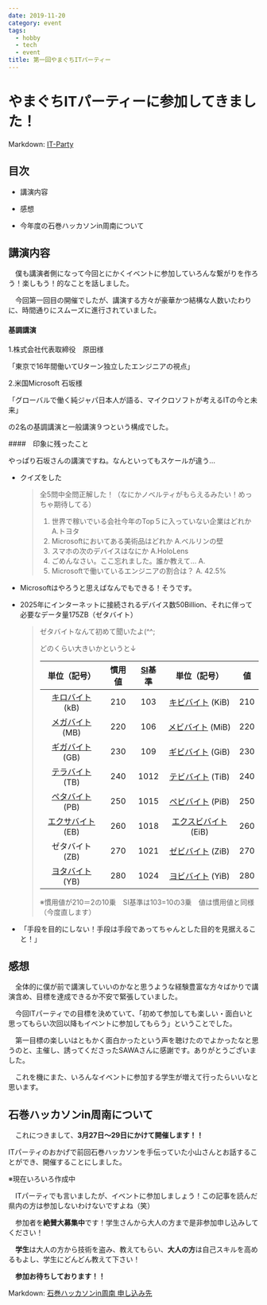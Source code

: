 ```yaml
---
date: 2019-11-20
category: event
tags:
  - hobby
  - tech
  - event
title: 第一回やまぐちITパーティー
---
```

# やまぐちITパーティーに参加してきました！
Markdown: [IT-Party](https://connpass.com/event/154574/)


## 目次

* 講演内容

* 感想

* 今年度の石巻ハッカソンin周南について

  

## 講演内容

　僕も講演者側になって今回とにかくイベントに参加していろんな繋がりを作ろう！楽しもう！的なことを話しました。

　今回第一回目の開催でしたが、講演する方々が豪華かつ結構な人数いたわりに、時間通りにスムーズに進行されていました。





#### 基調講演

1.株式会社代表取締役　原田様  

「東京で16年間働いてUターン独立したエンジニアの視点」

2.米国Microsoft 石坂様

「グローバルで働く純ジャパ日本人が語る、マイクロソフトが考えるITの今と未来」

の2名の基調講演と一般講演９つという構成でした。



####　印象に残ったこと

やっぱり石坂さんの講演ですね。なんといってもスケールが違う…

* クイズをした

  > 全5問中全問正解した！（なにかノベルティがもらえるみたい！めっちゃ期待してる）
  >
  > 1. 世界で稼いでいる会社今年のTop５に入っていない企業はどれか   A.トヨタ
  > 2. Microsoftにおいてある美術品はどれか                  A.ベルリンの壁
  > 3. スマホの次のデバイスはなにか                               A.HoloLens
  > 4. ごめんなさい。ここ忘れました。誰か教えて...     A.
  > 5. Microsoftで働いているエンジニアの割合は？       A. 42.5%

* Microsoftはやろうと思えばなんでもできる！そうです。

* 2025年にインターネットに接続されるデバイス数50Billion、それに伴って必要なデータ量175ZB（ゼタバイト）

  >ゼタバイトなんて初めて聞いたよ(^^;
  >
  >どのくらい大きいかというと↓
  >
  >
  >| 単位（記号）                                                 | 慣用値 | [SI](https://ja.wikipedia.org/wiki/国際単位系)基準 | 単位（記号）                                                 | 値   |
  >|:-------:|:----------------:|:-----------------:|:----------------------:|:-----------------------------------------:|
  >| [キロバイト](https://ja.wikipedia.org/wiki/キロバイト) (kB)  | 210 | 103                                                | [キビバイト](https://ja.wikipedia.org/wiki/キビバイト) (KiB) | 210  |
  >| [メガバイト](https://ja.wikipedia.org/wiki/メガバイト) (MB)  | 220    | 106                                                | [メビバイト](https://ja.wikipedia.org/wiki/メビバイト) (MiB) | 220  |
  >| [ギガバイト](https://ja.wikipedia.org/wiki/ギガバイト) (GB)  | 230    | 109                                                | [ギビバイト](https://ja.wikipedia.org/wiki/ギビバイト) (GiB) | 230  |
  >| [テラバイト](https://ja.wikipedia.org/wiki/テラバイト) (TB)  | 240    | 1012                                               | [テビバイト](https://ja.wikipedia.org/wiki/テビバイト) (TiB) | 240  |
  >| [ペタバイト](https://ja.wikipedia.org/wiki/ペタバイト) (PB)  | 250    | 1015                                               | [ペビバイト](https://ja.wikipedia.org/wiki/ペビバイト) (PiB) | 250  |
  >| [エクサバイト](https://ja.wikipedia.org/wiki/エクサバイト) (EB) | 260    | 1018                                               | [エクスビバイト](https://ja.wikipedia.org/wiki/エクスビバイト) (EiB) | 260  |
  >| ゼタバイト (ZB)                                              | 270    | 1021                                               | [ゼビバイト](https://ja.wikipedia.org/wiki/ゼビバイト) (ZiB) | 270  |
  >| [ヨタバイト](https://ja.wikipedia.org/wiki/ヨタバイト) (YB)  | 280    | 1024                                               | [ヨビバイト](https://ja.wikipedia.org/wiki/ヨビバイト) (YiB) | 280  |
  >
  >※慣用値が210＝2の10乗　SI基準は103=10の3乗　値は慣用値と同様（今度直します）

* 「手段を目的にしない！手段は手段であってちゃんとした目的を見据えること！」

  

## 感想

　全体的に僕が前で講演していいのかなと思うような経験豊富な方々ばかりで講演含め、目標を達成できるか不安で緊張していました。

　今回ITパーティでの目標を決めていて、「初めて参加しても楽しい・面白いと思ってもらい次回以降もイベントに参加してもらう」ということでした。

　第一目標の楽しいはともかく面白かったという声を聴けたのでよかったなと思うのと、主催し、誘ってくださったSAWAさんに感謝です。ありがとうございました。

　これを機にまた、いろんなイベントに参加する学生が増えて行ったらいいなと思います。



## 石巻ハッカソンin周南について

　これにつきまして、**3月27日～29日にかけて開催します！！**

ITパーティのおかげで前回石巻ハッカソンを手伝っていた小山さんとお話することができ、開催することにしました。

※現在いろいろ作成中

　ITパーティでも言いましたが、イベントに参加しましょう！この記事を読んだ県内の方は参加しないわけないですよね（笑）

　参加者を**絶賛大募集中**です！学生さんから大人の方まで是非参加申し込みしてください！

　**学生**は大人の方から技術を盗み、教えてもらい、**大人の方**は自己スキルを高めるもよし、学生にどんどん教えて下さい！

　**参加お待ちしております！！**


Markdown: [石巻ハッカソンin周南 申し込み先](https://connpass.com/event/159950/)

